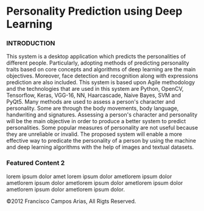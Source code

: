 # Personality Prediction using Deep Learning
<body>
<h3>INTRODUCTION</h3><p style"text-align: justify">				
This system is a desktop application which predicts the personalities of different people. Particularly, adopting methods of predicting personality traits based on core 
concepts and algorithms of deep learning are the main objectives. Moreover, face detection and recognition along with expressions prediction are also included. This 
system is based upon Agile methodology and the technologies that are used in this system are Python, OpenCV, Tensorflow, Keras, VGG-16, NN, Haarcascade, Naive Bayes,
SVM and PyQt5. Many methods are used to assess a person's character and personality. Some are through the body movements, body language, handwriting and signatures. 
Assessing a person's character and personality will be the main objective in order to produce a better system to predict personalities. Some popular measures of 
personality are not useful because they are unreliable or invalid. The proposed system will enable a more effective way to predicate the personality of a person by 
using the machine and deep learning algorithms with the help of images and textual datasets.</p>
			<!-- LOREM IPSUM is universally used. Lorem ipsum is dummy text, it does't really mean anything. Its used to fill space or for mockups. -->
		</div>
		<div class="feature">
			<h3>Featured Content 2</h3>
			<p>lorem ipsum dolor amet lorem ipsum dolor ametlorem ipsum dolor ametlorem ipsum dolor ametlorem ipsum dolor ametlorem ipsum dolor ametlorem ipsum dolor ametlorem ipsum dolor.</p>
		</div>
	<footer>
		&copy;2012 Francisco Campos Arias, All Rigts Reserved.
	</footer>
	<!-- END FOOTER | the footer element is also new to HTML5 -->
	</div>
</body>
</html>
